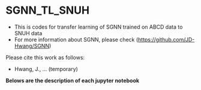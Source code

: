 # SGNN_TL_SNUH
  - This is codes for transfer learning of SGNN trained on ABCD data to SNUH data
  - For more information about SGNN, please check (https://github.com/JD-Hwang/SGNN)

Please cite this work as follows:

  - Hwang, J., ... (temporary)


**Belows are the description of each jupyter notebook**
